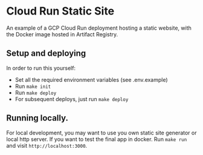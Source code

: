 # Cloud Run Static Site

An example of a GCP Cloud Run deployment hosting a static website, with the Docker image hosted in Artifact Registry.

## Setup and deploying

In order to run this yourself:

- Set all the required environment variables (see .env.example)
- Run `make init`
- Run `make deploy`
- For subsequent deploys, just run `make deploy`

## Running locally.

For local development, you may want to use you own static site generator or local http server. If you want to test the final app in docker. Run `make run` and visit `http://localhost:3000`.
